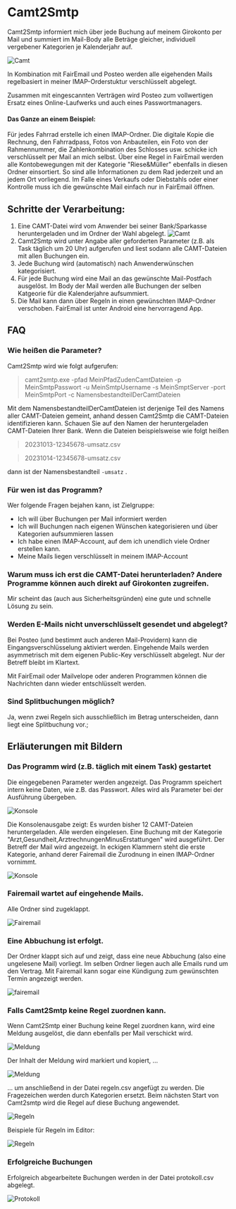 # Camt2Smtp

Camt2Smtp informiert mich über jede Buchung auf meinem Girokonto per Mail und summiert im Mail-Body alle Beträge gleicher, individuell vergebener Kategorien je Kalenderjahr auf.

![Camt](Camt2Smtp/Bilder/aufsummiert.png?raw=true)

In Kombination mit FairEmail und Posteo werden alle eigehenden Mails regelbasiert in meiner IMAP-Orderstuktur verschlüsselt abgelegt. 

Zusammen mit eingescannten Verträgen wird Posteo zum vollwertigen Ersatz eines Online-Laufwerks und auch eines Passwortmanagers.

#### Das Ganze an einem Beispiel:

Für jedes Fahrrad erstelle ich einen IMAP-Ordner. Die digitale Kopie die Rechnung, den Fahrradpass, Fotos von Anbauteilen, ein Foto von der Rahmennummer, die Zahlenkombination des Schlosses usw. schicke ich verschlüsselt per Mail an mich selbst. 
Über eine Regel in FairEmail werden alle Kontobewegungen mit der Kategorie "Riese&Müller" ebenfalls in diesen Ordner einsortiert. So sind alle Informationen zu dem Rad jederzeit und an jedem Ort vorliegend. Im Falle eines Verkaufs oder Diebstahls oder einer Kontrolle muss ich die gewünschte Mail einfach nur in FairEmail öffnen. 

## Schritte der Verarbeitung:

1. Eine CAMT-Datei wird vom Anwender bei seiner Bank/Sparkasse heruntergeladen und im Ordner der Wahl abgelegt. ![Camt](Camt2Smtp/Bilder/camt_v2.png?raw=true)
1. Camt2Smtp wird unter Angabe aller geforderten Parameter (z.B. als Task täglich um 20 Uhr) aufgerufen und liest sodann alle CAMT-Dateien mit allen Buchungen ein.
2. Jede Buchung wird (automatisch) nach Anwenderwünschen kategorisiert.
3. Für jede Buchung wird eine Mail an das gewünschte Mail-Postfach ausgelöst. Im Body der Mail werden alle Buchungen der selben Katgeorie für die Kalenderjahre aufsummiert.
4. Die Mail kann dann über Regeln in einen gewünschten IMAP-Ordner verschoben. FairEmail ist unter Android eine hervorragend App. 

## FAQ

### Wie heißen die Parameter?

Camt2Smtp wird wie folgt aufgerufen: 

> camt2smtp.exe -pfad MeinPfadZudenCamtDateien -p MeinSmtpPasswort -u MeinSmtpUsername -s MeinSmptServer -port MeinSmtpPort -c NamensbestandteilDerCamtDateien

Mit dem NamensbestandteilDerCamtDateien ist derjenige Teil des Namens aller CAMT-Dateien gemeint, anhand dessen Camt2Smtp die CAMT-Dateien identifizieren kann. Schauen Sie auf den Namen der heruntergeladen CAMT-Dateien Ihrer Bank. Wenn die Dateien beispielsweise wie folgt heißen

> 20231013-12345678-umsatz.csv

> 20231014-12345678-umsatz.csv

dann ist der Namensbestandteil ``-umsatz`` .


### Für wen ist das Programm?

Wer folgende Fragen bejahen kann, ist Zielgruppe: 

* Ich will über Buchungen per Mail informiert werden
* Ich will Buchungen nach eigenen Wünschen kategorisieren und über Kategorien aufsummieren lassen
* Ich habe einen IMAP-Account, auf dem ich unendlich viele Ordner erstellen kann.
* Meine Mails liegen verschlüsselt in meinem IMAP-Account

### Warum muss ich erst die CAMT-Datei herunterladen? Andere Programme können auch direkt auf Girokonten zugreifen.

Mir scheint das (auch aus Sicherheitsgründen) eine gute und schnelle Lösung zu sein. 

### Werden E-Mails nicht unverschlüsselt gesendet und abgelegt?

Bei Posteo (und bestimmt auch anderen Mail-Providern) kann die Eingangsverschlüsselung aktiviert werden. Eingehende Mails werden asymmetrisch mit dem eigenen Public-Key verschlüsselt abgelegt. Nur der Betreff bleibt im Klartext. 

Mit FairEmail oder Mailvelope oder anderen Programmen können die Nachrichten dann wieder entschlüsselt werden. 

### Sind Splitbuchungen möglich?

Ja, wenn zwei Regeln sich ausschließlich im Betrag unterscheiden, dann liegt eine Splitbuchung vor.;

## Erläuterungen mit Bildern 

### Das Programm wird (z.B. täglich mit einem Task) gestartet
Die eingegebenen Parameter werden angezeigt. Das Programm speichert intern keine Daten, wie z.B. das Passwort. Alles wird als Parameter bei der Ausführung übergeben. 

![Konsole](Camt2Smtp/Bilder/Parameter.png?raw=true)

Die Konsolenausgabe zeigt: Es wurden bisher 12 CAMT-Dateien heruntergeladen. Alle werden eingelesen. Eine Buchung mit der Kategorie "Arzt,Gesundheit,ArztrechnungenMinusErstattungen" wird ausgeführt. Der Betreff der Mail wird angezeigt. In eckigen Klammern steht die erste Kategorie, anhand derer Fairemail die Zurodnung in einen IMAP-Ordner vornimmt.

![Konsole](Camt2Smtp/Bilder/console.png?raw=true)

### Fairemail wartet auf eingehende Mails.
Alle Ordner sind zugeklappt. 

![Fairemail](Camt2Smtp/Bilder/fairemail_zugeklappt.png?raw=true)

### Eine Abbuchung ist erfolgt.
Der Ordner klappt sich auf und zeigt, dass eine neue Abbuchung (also eine ungelesene Mail) vorliegt. Im selben Ordner liegen auch alle Emails rund um den Vertrag. Mit Fairemail kann sogar eine Kündigung zum gewünschten Termin angezeigt werden.

![fairemail](Camt2Smtp/Bilder/fairemail_neue_abbuchung.png?raw=true)

### Falls Camt2Smtp keine Regel zuordnen kann.

Wenn Camt2Smtp einer Buchung keine Regel zuordnen kann, wird eine Meldung ausgelöst, die dann ebenfalls per Mail verschickt wird.

![Meldung](Camt2Smtp/Bilder/meldung.png?raw=true)

Der Inhalt der Meldung wird markiert und kopiert, ... 

![Meldung](Camt2Smtp/Bilder/meldung_geoeffnet_markiert.png?raw=true)

... um anschließend in der Datei regeln.csv angefügt zu werden. Die Fragezeichen werden durch Kategorien ersetzt. Beim nächsten Start von Camt2smtp wird die Regel auf diese Buchung angewendet.

![Regeln](Camt2Smtp/Bilder/regeln.png?raw=true)

Beispiele für Regeln im Editor:

![Regeln](Camt2Smtp/Bilder/Regeln_beispiele.png?raw=true)

### Erfolgreiche Buchungen

Erfolgreich abgearbeitete Buchungen werden in der Datei protokoll.csv abgelegt.

![Protokoll](Camt2Smtp/Bilder/protokoll.png?raw=true)
